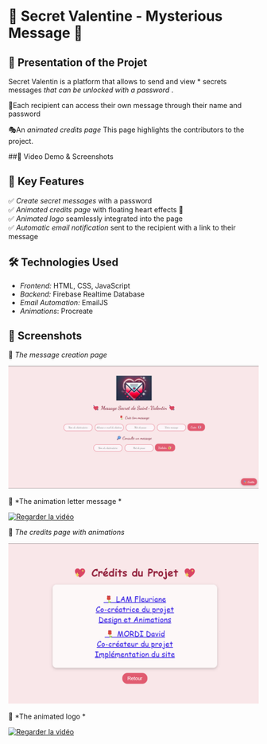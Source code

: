 # 💌 Secret Valentine - Mysterious Message 💖

## 🌟 Presentation of the Projet 

Secret Valentin is a platform that allows to send and view * secrets messages *that can be unlocked with a password* . 

📩Each recipient can access their own message through their name and password

🎭An *animated credits page* 
This page highlights the contributors to the project.

##🎥 Video Demo & Screenshots  

## 🚀 Key Features  
✅ *Create secret messages* with a password   
✅ *Animated credits page* with floating heart effects 💖  
✅ *Animated logo* seamlessly integrated into the page  
✅ *Automatic email notification* sent to the recipient with a link to their message 


## 🛠 Technologies Used  
- *Frontend:* HTML, CSS, JavaScript  
- *Backend:* Firebase Realtime Database  
- *Email Automation:* EmailJS  
- *Animations*: Procreate

## 🎨 Screenshots  
📌 *The message creation page* 

![Creation page](assets/creation_page.png)
 

📌 *The animation letter message * 

[![Regarder la vidéo](https://img.youtube.com/vi/LeHNj6pFvjs/maxresdefault.jpg)](https://youtube.com/shorts/LeHNj6pFvjs?si=6EMLPTWFh7l90Wyw)



📌 *The credits page with animations* 

![Credits page ](assets/credit_page.png)


📌 *The animated logo * 

[![Regarder la vidéo](https://img.youtube.com/vi/3D8NKy0GGIU/maxresdefault.jpg)](https://youtube.com/shorts/3D8NKy0GGIU)








